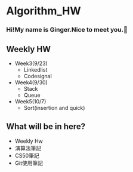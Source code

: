 





# Algorithm_HW

### Hi!My name is Ginger.Nice to meet you.:rabbit: 

## Weekly HW
- Week3(9/23)
    - Linkedlist
    - Codesignal
- Week4(9/30)
    - Stack
    - Queue
- Week5(10/7)
    - Sort(insertion and quick)

## What will be in here?
- Weekly Hw
- 演算法筆記
- CS50筆記
- Git使用筆記





